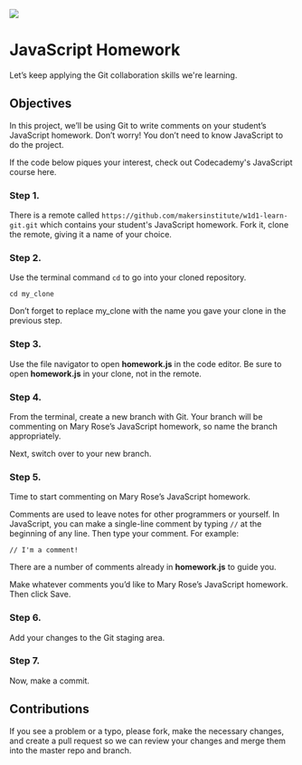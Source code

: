 ![](https://makersinstitute.id/img/logo-makersinstitute.png)

# JavaScript Homework

Let’s keep applying the Git collaboration skills we're learning.

## Objectives

In this project, we’ll be using Git to write comments on your student’s JavaScript homework. Don’t worry! You don’t need to know JavaScript to do the project.

If the code below piques your interest, check out Codecademy's JavaScript course here.

### Step 1. 

There is a remote called `https://github.com/makersinstitute/w1d1-learn-git.git` which contains your student's JavaScript homework. Fork it, clone the remote, giving it a name of your choice.

### Step 2. 

Use the terminal command `cd` to go into your cloned repository. 

```
cd my_clone
``` 

Don’t forget to replace my_clone with the name you gave your clone in the previous step.

### Step 3.

Use the file navigator to open **homework.js** in the code editor. Be sure to open **homework.js** in your clone, not in the remote.

### Step 4.

From the terminal, create a new branch with Git. Your branch will be commenting on Mary Rose’s JavaScript homework, so name the branch appropriately.

Next, switch over to your new branch.

### Step 5.

Time to start commenting on Mary Rose’s JavaScript homework.

Comments are used to leave notes for other programmers or yourself. In JavaScript, you can make a single-line comment by typing `//` at the beginning of any line. Then type your comment. For example:

```
// I'm a comment!
```

There are a number of comments already in **homework.js** to guide you.

Make whatever comments you’d like to Mary Rose’s JavaScript homework. Then click Save.

### Step 6.

Add your changes to the Git staging area.

### Step 7.

Now, make a commit.


## Contributions
If you see a problem or a typo, please fork, make the necessary changes, and create a pull request so we can review your changes and merge them into the master repo and branch.

